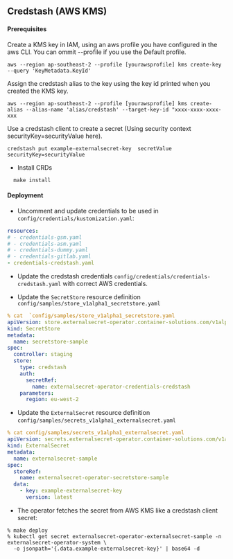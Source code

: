 ## Credstash (AWS KMS)

#### Prerequisites

Create a KMS key in IAM, using an aws profile you have configured in the aws CLI. You can ommit --profile if you use the Default profile.

```
aws --region ap-southeast-2 --profile [yourawsprofile] kms create-key --query 'KeyMetadata.KeyId'
```

Assign the credstash alias to the key using the key id printed when you created the KMS key.

```
aws --region ap-southeast-2 --profile [yourawsprofile] kms create-alias --alias-name 'alias/credstash' --target-key-id "xxxx-xxxx-xxxx-xxx
```

Use a credstash client to create a secret (Using security context securityKey=securityValue here).

```
credstash put example-externalsecret-key  secretValue securityKey=securityValue
```


- Install CRDs 
```
  make install
```

#### Deployment

- Uncomment and update credentials to be used in `config/credentials/kustomization.yaml`:

```yaml
resources:
# - credentials-gsm.yaml
# - credentials-asm.yaml
# - credentials-dummy.yaml
# - credentials-gitlab.yaml
- credentials-credstash.yaml
```

- Update the credstash credentials `config/credentials/credentials-credstash.yaml` with correct AWS credentials.

-  Update the `SecretStore` resource definition `config/samples/store_v1alpha1_secretstore.yaml`

```yaml
% cat  `config/samples/store_v1alpha1_secretstore.yaml
apiVersion: store.externalsecret-operator.container-solutions.com/v1alpha1
kind: SecretStore
metadata:
  name: secretstore-sample
spec:
  controller: staging
  store:
    type: credstash
    auth: 
      secretRef: 
        name: externalsecret-operator-credentials-credstash
    parameters:
      region: eu-west-2
```

-  Update the `ExternalSecret` resource definition `config/samples/secrets_v1alpha1_externalsecret.yaml`
```yaml
% cat config/samples/secrets_v1alpha1_externalsecret.yaml
apiVersion: secrets.externalsecret-operator.container-solutions.com/v1alpha1
kind: ExternalSecret
metadata:
  name: externalsecret-sample
spec:
  storeRef: 
    name: externalsecret-operator-secretstore-sample
  data:
    - key: example-externalsecret-key
      version: latest
```

- The operator fetches the secret from AWS KMS like a credstash client
secret:

```shell
% make deploy
% kubectl get secret externalsecret-operator-externalsecret-sample -n externalsecret-operator-system \
  -o jsonpath='{.data.example-externalsecret-key}' | base64 -d
```
